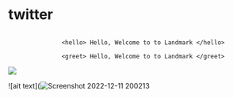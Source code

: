 # twitter
```  <hi> Hello, Welcome to to Landmark </hi> 

               <hello> Hello, Welcome to to Landmark </hello>  

               <greet> Hello, Welcome to to Landmark </greet>   

  ```
<img src="![Screenshot 2022-12-11 200213](https://user-images.githubusercontent.com/118616533/207255797-b2ee175c-c64a-4319-be97-0a08dc33355e.png)">

![ait text](![Screenshot 2022-12-11 200213](https://user-images.githubusercontent.com/118616533/207256125-2fcec7b9-ce27-4548-bf77-386858c7d60f.png)
